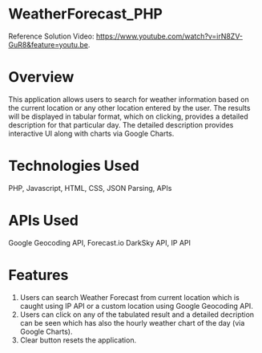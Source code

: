 # WeatherForecast_PHP
Reference Solution Video: https://www.youtube.com/watch?v=irN8ZV-GuR8&feature=youtu.be.

# Overview
This application allows users to search for weather information based on the current location or any other location entered by the user. The results will be displayed in tabular format, which on clicking, provides a detailed description for that particular day. The detailed description provides interactive UI along with charts via Google Charts.

# Technologies Used
PHP, Javascript, HTML, CSS, JSON Parsing, APIs

# APIs Used
Google Geocoding API, Forecast.io DarkSky API, IP API

# Features
1. Users can search Weather Forecast from current location which is caught using IP API or a custom location using Google Geocoding API.
2. Users can click on any of the tabulated result and a detailed decription can be seen which has also the hourly weather chart of the day (via Google Charts).
3. Clear button resets the application.
